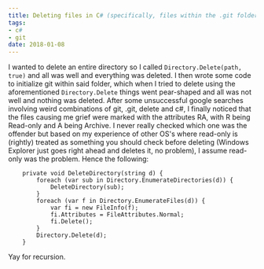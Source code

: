 ```yaml
---
title: Deleting files in C# (specifically, files within the .git folder)
tags:
- c#
- git
date: 2018-01-08
---
```

I wanted to delete an entire directory so I called `Directory.Delete(path, true)` and all was well and everything was deleted. I then wrote some code to initialize git within said folder, which when I tried to delete using the aforementioned `Directory.Delete` things went pear-shaped and all was not well and nothing was deleted. After some unsuccessful google searches involving weird combinations of git, .git, delete and c#, I finally noticed that the files causing me grief were marked with the attributes RA, with R being Read-only and A being Archive. I never really checked which one was the offender but based on my experience of other OS's where read-only is (rightly) treated as something you should check before deleting (Windows Explorer just goes right ahead and deletes it, no problem), I assume read-only was the problem. Hence the following:

        private void DeleteDirectory(string d) {
            foreach (var sub in Directory.EnumerateDirectories(d)) {
                DeleteDirectory(sub);
            }
            foreach (var f in Directory.EnumerateFiles(d)) {
                var fi = new FileInfo(f);
                fi.Attributes = FileAttributes.Normal;
                fi.Delete();
            }
            Directory.Delete(d);
        }

Yay for recursion.